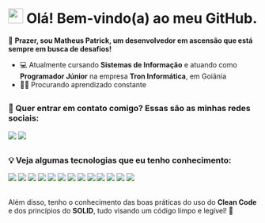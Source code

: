 # <img src="https://emojis.slackmojis.com/emojis/images/1531849430/4246/blob-sunglasses.gif?1531849430" width="30"/> Olá! Bem-vindo(a) ao meu GitHub.

👋 **Prazer, sou Matheus Patrick, um desenvolvedor em ascensão que está sempre em busca de desafios!**
- 💻 Atualmente cursando **Sistemas de Informação** e atuando como **Programador Júnior** na empresa **Tron Informática**, em Goiânia
- 👨‍💻 Procurando aprendizado constante

##

### :speech_balloon: Quer entrar em contato comigo? Essas são as minhas redes sociais:
  
<div>
  <a href="https://www.linkedin.com/in/mpatrickaires/"><img src="https://img.shields.io/badge/LinkedIn-0077B5?style=for-the-badge&logo=linkedin&logoColor=white"></a>
  <a href="mailto:mpatrickaires@gmail.com"><img src="https://img.shields.io/badge/Gmail-D14836?style=for-the-badge&logo=gmail&logoColor=white"></a>
</div>

##

### :bulb: Veja algumas tecnologias que eu tenho conhecimento:
<div>
  <img src="https://img.shields.io/badge/c%23-%23239120.svg?style=for-the-badge&logo=c-sharp&logoColor=white">
  <img src="https://img.shields.io/badge/.NET-512BD4?style=for-the-badge&logo=dotnet&logoColor=white">
  <img src="https://img.shields.io/badge/javascript-%23323330.svg?style=for-the-badge&logo=javascript&logoColor=%23F7DF1E">
  <img src="https://img.shields.io/badge/react-%2320232a.svg?style=for-the-badge&logo=react&logoColor=%2361DAFB">
  <img src="https://img.shields.io/badge/java-%23ED8B00.svg?style=for-the-badge&logo=java&logoColor=white">
  <img src="https://img.shields.io/badge/python-3670A0?style=for-the-badge&logo=python&logoColor=ffdd54">
  <img src="https://img.shields.io/badge/Delphi-B22222?style=for-the-badge&logo=delphi&logoColor=white">
  <img src="https://img.shields.io/badge/mysql-%2300f.svg?style=for-the-badge&logo=mysql&logoColor=white">
  <img src="https://img.shields.io/badge/PostgreSQL-316192?style=for-the-badge&logo=postgresql&logoColor=white">
  <img src="https://img.shields.io/badge/MongoDB-4EA94B?style=for-the-badge&logo=mongodb&logoColor=white">
  <img src="https://img.shields.io/badge/html5-%23E34F26.svg?style=for-the-badge&logo=html5&logoColor=white">
  <img src="https://img.shields.io/badge/css3-%231572B6.svg?style=for-the-badge&logo=css3&logoColor=white">
  <img src="https://img.shields.io/badge/git-%23F05033.svg?style=for-the-badge&logo=git&logoColor=white">
<div>
  
<br>

Além disso, tenho o conhecimento das boas práticas do uso do **Clean Code** e dos princípios do **SOLID**, tudo visando um código limpo e legível! :broom: 
